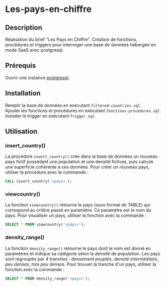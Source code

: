 # Les-pays-en-chiffre

## Description
Réalisation du brief "Les Pays en Chiffre". Création de fonctions, procédures et triggers pour interroger une base de données hébergée en mode SaaS avec postgresql.

## Prérequis
Ouvrir une instance [postgresql](https://www.postgresql.fr/).

## Installation
Remplir la base de données en exécutant `filtered-countries.sql`.  
Ajouter les fonctions et procédures en exécutant `fonctions-procedures.sql`.  
Installer le trigger en exécutant `Trigger.sql`.

## Utilisation
### insert_country()
La procédure `insert_country()` crée dans la base de données un nouveau pays fictif possédant une population et une densité fictives, puis calcule une superficie cohérente à ces données. 
Pour créer un nouveau pays, utiliser la procédure avec la commande :
``` sql
CALL insert_country('<pays>');
```  
### viewcountry()
La fonction `viewcountry()` retourne le pays (sous format de TABLE) qui correspond au critère passé en paramètre. Ce paramètre est le nom du pays.
Pour visualiser un pays, utiliser la fonction avec la commande :
``` sql
SELECT * FROM viewcountry('<pays>');
```
### density_range()
La fonction `density_range()` retourne le pays dont le nom est donné en paramètres et indique sa catégorie selon la densité de population. Les pays sont regroupés par 4 tranches : *densément peuplés*, *densité intermédiaire*, *peu denses*, *très peu denses*.
Pour trouver la tranche d'un pays, utiliser la fonction avec la commande :
``` sql
SELECT * FROM density_range('<pays>');
```

